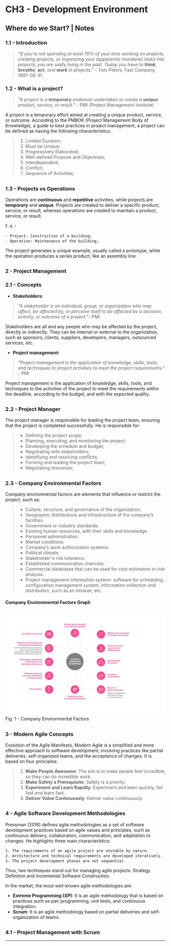 # CH3 - Development Environment
## Where do we Start? | Notes
### 1.1 - Introduction

> _"If you’re not spending at least 70% of your time working on projects, creating
 projects, or organizing your (apparently mundane) tasks into projects, you are
 sadly living in the past. Today you have to **think**, **breathe**, **act**, and
 **work** in projects."_ - Tom Peters, Fast Company, 1997-08-31.

### 1.2 - What is a project?

> _"A project is a **temporary** endeavor undertaken to create a **unique** product,
 service, or result."_ - PMI (Project Management Institute)

A project is a temporary effort aimed at creating a unique product, service, or
outcome. According to the PMBOK (Project Management Body of Knowledge), a guide to
best practices in project management, a project can be defined as having the
following characteristics:

> 1. Limited Duration;
> 2. Must be Unique;
> 3. Progressively Elaborated;
> 4. Well-defined Purpose and Objectives;
> 5. Interdependent;
> 6. Conflict;
> 7. Sequence of Activities;

##

### 1.3 - Projects vs Operations

Operations are **continuous** and **repetitive** activities, while projects are
**temporary** and **unique**. Projects are created to deliver a specific product,
service, or result, whereas operations are created to maintain a product, service,
or result.

```plaintext
E.g.:

- Project: Construction of a building;
- Operation: Maintenance of the building;
```

The project generates a unique example, usually called a prototype, while the
operation produces a series product, like an assembly line.

##

### 2 - Project Management

### 2.1 - Concepts

- **Stakeholders:**
> _"A stakeholder is an individual, group, or organization who may affect, be affected
by, or perceive itself to be affected by a decision, activity, or outcome of a project."_- PMI

Stakeholders are all and any people who may be affected by the project, directly or
indirectly. They can be internal or external to the organization, such as sponsors,
clients, suppliers, developers, managers, outsourced services, etc.

- **Project management:**
> _"Project management is the application of knowledge, skills, tools, and techniques
> to project activities to meet the project requirements."_ - PMI

Project management is the application of knowledge, skills, tools, and techniques
to the activities of the project to meet the requirements within the deadline,
according to the budget, and with the expected quality.

##

### 2.2 - Project Manager

The project manager is responsible for leading the project team, ensuring that the
project is completed successfully. He is responsible for:

> - Defining the project scope;
> - Planning, executing, and monitoring the project;
> - Developing the schedule and budget;
> - Negotiating with stakeholders;
> - Identifying and resolving conflicts;
> - Forming and leading the project team;
> - Negotiating resources;

##

### 2.3 - Company Environmental Factors

Company environmental factors are elements that influence or restrict the project,
such as:

> - Culture, structure, and governance of the organization;
> - Geographic distributions and infrastructure of the company’s facilities.
> - Government or industry standards.
> - Existing human resources, with their skills and knowledge.
> - Personnel administration.
> - Market conditions.
> - Company’s work authorization systems.
> - Political climate.
> - Stakeholder's risk tolerance.
> - Established communication channels.
> - Commercial databases that can be used for cost estimation or risk analysis.
> - Project management information system: software for scheduling, configuration
management system, information collection and distribution, such as an intranet, etc.

#### Company Environmental Factors Graph

![company-environmental-factors.png](assets/company-environmental-factors.png)
Fig. 1 - Company Environmental Factors

##

### 3 - Modern Agile Concepts

Evolution of the Agile Manifesto, Modern Agile is a simplified and more effective
approach to software development, involving practices like partial deliveries,
self-organized teams, and the acceptance of changes. It is based on four principles:

> 1. **Make People Awesome**: The aim is to make people feel incredible, so they can do incredible work.
> 2. **Make Safety a Prerequisite**: Safety is a priority.
> 3. **Experiment and Learn Rapidly**: Experiment and learn quickly, fail fast and learn fast.
> 4. **Deliver Value Continuously**: Deliver value continuously.

##

### 4 - Agile Software Development Methodologies

Pressman (2016) defines agile methodologies as a set of software development
practices based on agile values and principles, such as continuous delivery,
collaboration, communication, and adaptation to changes. He highlights three main
characteristics:

```plaintext
1. The requirements of an agile project are unstable by nature.
2. Architecture and technical requirements are developed iteratively.
3. The project development phases are not sequential.
```

Thus, two techniques stand out for managing agile projects: Strategy Definition and
Incremental Software Construction.

In the market, the most well-known agile methodologies are:

- **Extreme Programming (XP)**: It is an agile methodology that is based on practices such as pair programming, unit tests, and continuous integration.
- **Scrum**: It is an agile methodology based on partial deliveries and self-organization of teams.

##

### 4.1 - Project Management with Scrum



---
